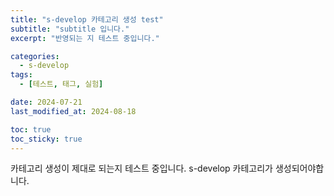 ```yaml
---
title: "s-develop 카테고리 생성 test"
subtitle: "subtitle 입니다."
excerpt: "반영되는 지 테스트 중입니다."

categories: 
  - s-develop
tags: 
  - [테스트, 태그, 실험]  

date: 2024-07-21
last_modified_at: 2024-08-18

toc: true
toc_sticky: true
---
```




카테고리 생성이 제대로 되는지 테스트 중입니다. s-develop 카테고리가 생성되어야합니다.


